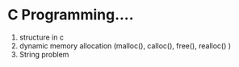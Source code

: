# C Programming....


1. structure in c 
2. dynamic memory allocation (malloc(), calloc(), free(), realloc() )
3. String problem
